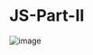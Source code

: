 # JS-Part-II
![image](https://github.com/LaFave1/JS-Part-II/assets/160167777/f02d4ee2-71bc-4dca-864a-7f3ba0840573)

